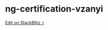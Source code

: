 # ng-certification-vzanyi

[Edit on StackBlitz ⚡️](https://stackblitz.com/edit/ng-certification-vzanyi)